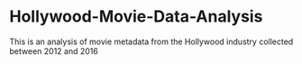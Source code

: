 # Hollywood-Movie-Data-Analysis
This is an analysis of movie metadata from the Hollywood industry collected between 2012 and 2016
